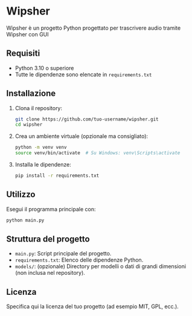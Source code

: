 # Wipsher

Wipsher è un progetto Python progettato per trascrivere audio tramite Wipsher con GUI

## Requisiti
- Python 3.10 o superiore
- Tutte le dipendenze sono elencate in `requirements.txt`

## Installazione
1. Clona il repository:
   ```bash
   git clone https://github.com/tuo-username/wipsher.git
   cd wipsher
   ```
2. Crea un ambiente virtuale (opzionale ma consigliato):
   ```bash
   python -m venv venv
   source venv/bin/activate  # Su Windows: venv\Scripts\activate
   ```
3. Installa le dipendenze:
   ```bash
   pip install -r requirements.txt
   ```

## Utilizzo
Esegui il programma principale con:
```bash
python main.py
```

## Struttura del progetto
- `main.py`: Script principale del progetto.
- `requirements.txt`: Elenco delle dipendenze Python.
- `models/`: (opzionale) Directory per modelli o dati di grandi dimensioni (non inclusa nel repository).



## Licenza
Specifica qui la licenza del tuo progetto (ad esempio MIT, GPL, ecc.). 